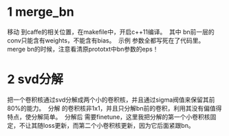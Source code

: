 # 1 merge_bn 
移动 到caffe的相关位置，在makefile中，开启c++11编译。 
其中 bn前一层的conv只能含有weights，不能含有bias。 
示例 参数全都写死在了代码里。 
merge bn的时候，注意看清原prototxt中bn参数的eps！
 
# 2 svd分解 
把一个卷积核通过svd分解成两个小的卷积核，并且通过sigma阀值来保留其前80%的能力。 
分解 的卷积核非1x1，并且只分解bn前的卷积，利用其没有偏值得特点，使分解简单。 
分解后 需要finetune，这里我把分解的第一个小卷积核固定，不让其随loss更新，而第二个小卷积核更新，因为它后面紧跟bn。
